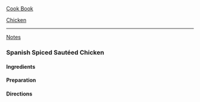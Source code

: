 [Cook Book](https://github.com/vmsmith/CookBook/blob/master/README.md)  

[Chicken](https://github.com/vmsmith/CookBook/blob/master/poultry_fowl.md)   

-----    

[Notes](https://github.com/vmsmith/CookBook/blob/master/notes.md)   

### Spanish Spiced Sautéed Chicken   

#### Ingredients   




#### Preparation   




#### Directions  
